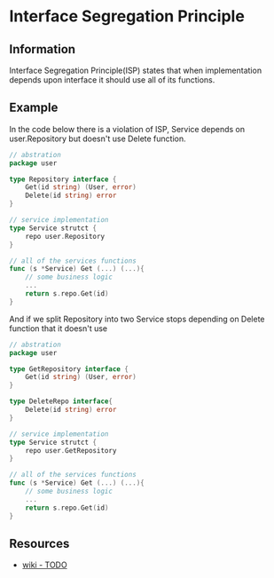 # Interface Segregation Principle

## Information

Interface Segregation Principle(ISP) states that when implementation depends upon interface it should use all of its functions.

## Example

In the code below there is a violation of ISP, Service depends on user.Repository but doesn't use Delete function.

```go 
// abstration
package user

type Repository interface {
	Get(id string) (User, error)
	Delete(id string) error
}

```
```go
// service implementation
type Service strutct {
	repo user.Repository
}

// all of the services functions
func (s *Service) Get (...) (...){
	// some business logic
	...
	return s.repo.Get(id)
}
```

And if we split Repository into two Service stops depending on Delete function that it doesn't use

```go 
// abstration
package user

type GetRepository interface {
	Get(id string) (User, error)
}

type DeleteRepo interface{
	Delete(id string) error
}

```
```go
// service implementation
type Service strutct {
	repo user.GetRepository
}

// all of the services functions
func (s *Service) Get (...) (...){
	// some business logic
	...
	return s.repo.Get(id)
}
```

## Resources

- [wiki - TODO](http://todo.com)
